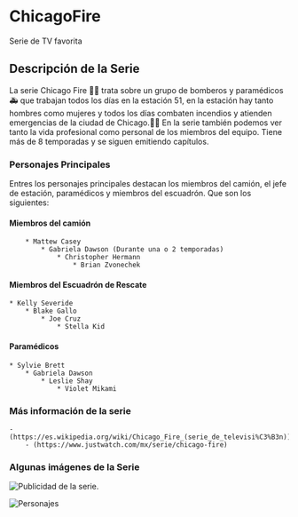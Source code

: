# ChicagoFire
 Serie de TV  favorita
## Descripción de la Serie
 La serie Chicago Fire :fire_engine::fire: trata sobre un grupo de bomberos y paramédicos :ambulance: que trabajan todos los días en la estación 51, en la estación hay tanto hombres como mujeres y todos los días combaten incendios y atienden emergencias de la ciudad de Chicago.:city_sunrise::ferris_wheel:
 En la serie también podemos ver tanto la vida profesional como personal de los miembros del equipo. Tiene más de 8 temporadas y se siguen emitiendo capítulos.
 ### Personajes Principales
  Entres los personajes principales destacan los miembros del camión, el jefe de estación, paramédicos y miembros del escuadrón. Que son los siguientes:
  #### Miembros del camión 
        * Mattew Casey
            * Gabriela Dawson (Durante una o 2 temporadas)
                * Christopher Hermann
                    * Brian Zvonechek
#### Miembros del Escuadrón de Rescate
    * Kelly Severide
        * Blake Gallo
            * Joe Cruz
                * Stella Kid 
#### Paramédicos
    * Sylvie Brett
        * Gabriela Dawson 
            * Leslie Shay
                * Violet Mikami 
### Más información de la serie
    - (https://es.wikipedia.org/wiki/Chicago_Fire_(serie_de_televisi%C3%B3n))
        - (https://www.justwatch.com/mx/serie/chicago-fire)

### Algunas imágenes de la Serie
![Publicidad de la serie.](https://www.bing.com/images/search?view=detailV2&ccid=bjCLf5oQ&id=8E6ACDD9375D7961F94DC73178ED9BF67958FCD7&thid=OIP.bjCLf5oQq6uMJhjthnSPCwHaJ4&mediaurl=https%3a%2f%2ffr.web.img6.acsta.net%2fpictures%2f17%2f10%2f25%2f12%2f28%2f0781459.jpg&cdnurl=https%3a%2f%2fth.bing.com%2fth%2fid%2fR.6e308b7f9a10abab8c2618ed86748f0b%3frik%3d1%252fxYefab7Xgxxw%26pid%3dImgRaw%26r%3d0&exph=1600&expw=1200&q=chicago+fire+serie&simid=607997095818916202&FORM=IRPRST&ck=34A2204E246917F5C53A4DA622C25402&selectedIndex=1&itb=0&ajaxhist=0&ajaxserp=0)

![Personajes](https://www.bing.com/images/search?view=detailV2&ccid=cZESVoTv&id=DAA12097AC34A54847116DFB434FC83CD5F2AB20&thid=OIP.cZESVoTvTxtrcgEGRrG19AHaEK&mediaurl=https%3a%2f%2fserietvitalia.com%2fwp-content%2fuploads%2foXZvfpJdmfQ15ER1NCvjNAFEfD9.jpg&cdnurl=https%3a%2f%2fth.bing.com%2fth%2fid%2fR.7191125684ef4f1b6b72010646b1b5f4%3frik%3dIKvy1TzIT0P7bQ%26pid%3dImgRaw%26r%3d0&exph=1080&expw=1920&q=chicago+fire+serie&simid=608005020005464179&FORM=IRPRST&ck=86157566227B8CE4C51A02ECC6B9075E&selectedIndex=6&itb=0&ajaxhist=0&ajaxserp=0)